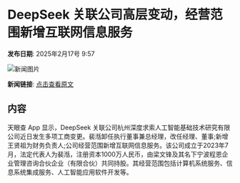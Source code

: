 # DeepSeek 关联公司高层变动，经营范围新增互联网信息服务

**发布日期**: 2025年2月17号 9:57

![新闻图片](https://pic.chinaz.com/picmap/thumb/202502051558199227_0.jpg)

**新闻链接**: [点击查看原文](https://www.aibase.com/zh/news/15405)

## 内容

天眼查 App 显示，DeepSeek 关联公司杭州深度求索人工智能基础技术研究有限公司近日发生多项工商变更。裴湉卸任执行董事兼总经理，改任经理、董事;新增王贤祖为财务负责人;公司经营范围新增互联网信息服务。该公司成立于2023年7月，法定代表人为裴湉，注册资本1000万人民币，由梁文锋及其名下宁波程恩企业管理咨询合伙企业（有限合伙）共同持股。其经营范围包括计算机系统服务、信息系统集成服务、人工智能应用软件开发等。
